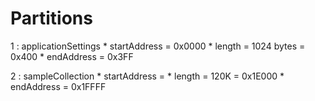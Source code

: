 # Partitions


1 : applicationSettings
    * startAddress = 0x0000
    * length = 1024 bytes = 0x400
    * endAddress = 0x3FF

2 : sampleCollection
    * startAddress = 
    * length = 120K = 0x1E000
    * endAddress = 0x1FFFF